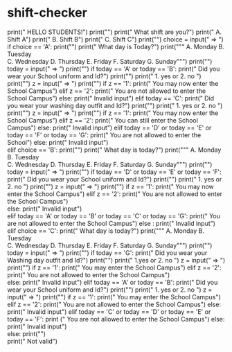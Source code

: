 # shift-checker

print("   HELLO STUDENTS!")
print("")
print("   What shift are you?")
print("   A. Shift A")
print("   B. Shift B")
print("   C. Shift C")
print("")
choice = input("    => ")
if choice == 'A':
    print("")
    print("   What day is Today?")
    print("""
    A. Monday
    B. Tuesday    
    C. Wednesday 
    D. Thursday
    E. Friday
    F. Saturday
    G. Sunday""")
    print("")
    today = input("    => ")
    print("")
    if today == 'A'  or today == 'B':
        print("   Did you wear your School uniform and Id?")
        print("")
        print("   1. yes or 2. no ")
        print("")
        z = input("     => ")
        print("")
        if z == '1':
            print("   You may now enter the School Campus")
        elif z == '2':
            print("   You are not allowed to enter the School Campus")
        else:
            print("   Invalid input")
    elif today == 'C':
        print("   Did you wear your washing day outfit and Id?")
        print("")
        print("   1. yes or 2. no ")
        print("")
        z = input("     => ")
        print("")
        if z == '1':
            print("   You may now enter the School Campus")
        elif z == '2':
            print("   You can still enter the School Campus")
        else:
            print("   Invalid input")
    elif today == 'D' or today == 'E' or today == 'F' or today == 'G':
        print("   You are not allowed to enter the School")
    else:
        print("   Invalid input")               
elif choice == 'B':
    print("")
    print("   What day is today?")
    print("""
    A. Monday
    B. Tuesday    
    C. Wednesday 
    D. Thursday
    E. Friday
    F. Saturday
    G. Sunday""")
    print("")
    today = input("    => ")
    print("")
    if today == 'D'  or today == 'E' or today == 'F':
        print("   Did you wear your School uniform and Id?")
        print("")
        print("   1. yes or 2. no ")
        print("")
        z = input("     => ")
        print("")
        if z == '1':
            print("   You may now enter the School Campus")
        elif z == '2':
            print("   You are not allowed to enter the School Campus")   
        else:
            print("   Invalid input")   
    elif today == 'A' or today == 'B' or today == 'C' or today == 'G':
        print("   You are not allowed to enter the School Campus")
    else :
        print("   Invalid input") 
elif choice == 'C':
    print("   What day is today?")
    print("""
    A. Monday
    B. Tuesday    
    C. Wednesday 
    D. Thursday
    E. Friday
    F. Saturday
    G. Sunday""")
    print("")
    today = input("   => ")
    print("")
    if today == 'G':
       print("   Did you wear your Washing day outfit and Id?")
       print("")
       print("   1.yes or 2. no ")
       z = input("     => ")
       print("")
       if z == '1':
          print("   You may enter the School Campus")
       elif z == '2':
           print("   You are not allowed to enter the School Campus")   
       else:
           print("   Invalid input")
    elif today == 'A' or today == 'B':
        print("  Did you wear your School uniform and Id?")
        print("")
        print("   1. yes or 2. no ")
        z = input("     => ")
        print("")
        if z == '1':
           print("   You may enter the School Campus")
        elif z == '2':
            print(" You are not allowed to enter the School Campus")
        else:
            print("  Invalid input")
    elif today == 'C' or today == 'D' or today == 'E' or today == 'F':
        print ("   You are not allowed to enter the School Campus")
    else:
        print("  Invalid input")        
else:
    print("")    
    print("   Not valid")
